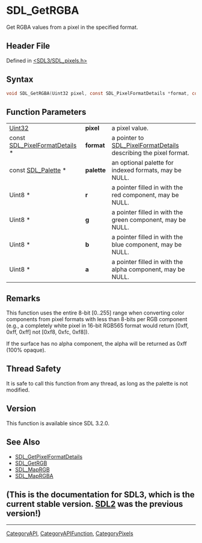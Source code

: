 # SDL_GetRGBA

Get RGBA values from a pixel in the specified format.

## Header File

Defined in [<SDL3/SDL_pixels.h>](https://github.com/libsdl-org/SDL/blob/main/include/SDL3/SDL_pixels.h)

## Syntax

```c
void SDL_GetRGBA(Uint32 pixel, const SDL_PixelFormatDetails *format, const SDL_Palette *palette, Uint8 *r, Uint8 *g, Uint8 *b, Uint8 *a);
```

## Function Parameters

|                                                          |             |                                                                                            |
| -------------------------------------------------------- | ----------- | ------------------------------------------------------------------------------------------ |
| [Uint32](Uint32)                                         | **pixel**   | a pixel value.                                                                             |
| const [SDL_PixelFormatDetails](SDL_PixelFormatDetails) * | **format**  | a pointer to [SDL_PixelFormatDetails](SDL_PixelFormatDetails) describing the pixel format. |
| const [SDL_Palette](SDL_Palette) *                       | **palette** | an optional palette for indexed formats, may be NULL.                                      |
| Uint8 *                                                  | **r**       | a pointer filled in with the red component, may be NULL.                                   |
| Uint8 *                                                  | **g**       | a pointer filled in with the green component, may be NULL.                                 |
| Uint8 *                                                  | **b**       | a pointer filled in with the blue component, may be NULL.                                  |
| Uint8 *                                                  | **a**       | a pointer filled in with the alpha component, may be NULL.                                 |

## Remarks

This function uses the entire 8-bit [0..255] range when converting color
components from pixel formats with less than 8-bits per RGB component
(e.g., a completely white pixel in 16-bit RGB565 format would return [0xff,
0xff, 0xff] not [0xf8, 0xfc, 0xf8]).

If the surface has no alpha component, the alpha will be returned as 0xff
(100% opaque).

## Thread Safety

It is safe to call this function from any thread, as long as the palette is
not modified.

## Version

This function is available since SDL 3.2.0.

## See Also

- [SDL_GetPixelFormatDetails](SDL_GetPixelFormatDetails)
- [SDL_GetRGB](SDL_GetRGB)
- [SDL_MapRGB](SDL_MapRGB)
- [SDL_MapRGBA](SDL_MapRGBA)


## (This is the documentation for SDL3, which is the current stable version. [SDL2](https://wiki.libsdl.org/SDL2/) was the previous version!)



----
[CategoryAPI](CategoryAPI), [CategoryAPIFunction](CategoryAPIFunction), [CategoryPixels](CategoryPixels)

